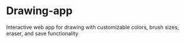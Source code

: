 # Drawing-app
Interactive web app for drawing with customizable colors, brush sizes, eraser, and save functionality
